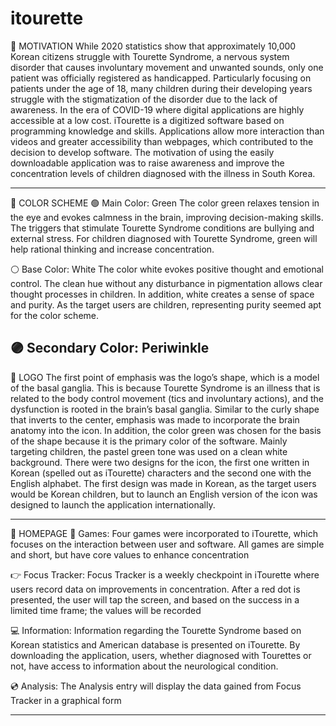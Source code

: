 # itourette

📌 MOTIVATION 
While 2020  statistics show that approximately 10,000 Korean citizens struggle with Tourette Syndrome, a nervous system disorder that causes involuntary movement and unwanted sounds, only one patient was officially registered as handicapped. 
Particularly focusing on patients under the age of 18, many children during their developing years struggle with the stigmatization of the disorder due to the lack of awareness. 
In the era of COVID-19 where digital applications are highly accessible at a low cost. iTourette is a digitized software based on programming knowledge and skills. 
Applications allow more interaction than videos and greater accessibility than webpages, which contributed to the decision to develop software. The motivation of using the easily downloadable application was to raise awareness and improve the concentration levels of children diagnosed with the illness in South Korea. 

-----
📌 COLOR SCHEME 
🟢 Main Color: Green
The color green relaxes tension in the eye and evokes calmness in the brain, improving decision-making skills. The triggers that stimulate Tourette Syndrome conditions are bullying and external stress. For children diagnosed with Tourette Syndrome, green will help rational thinking and increase concentration. 

⚪️ Base Color: White 
The color white evokes positive thought and emotional control. The clean hue without any disturbance in pigmentation allows clear thought processes in children. In addition, white creates a sense of space and purity. As the target users are children, representing purity seemed apt for the color scheme.

🟣 Secondary Color: Periwinkle 
------
📌 LOGO
The first point of emphasis was the logo’s shape, which is a model of the basal ganglia. This is because Tourette Syndrome is an illness that is related to the body control movement (tics and involuntary actions), and the dysfunction is rooted in the brain’s basal ganglia. Similar to the curly shape that inverts to the center, emphasis was made to incorporate the brain anatomy into the icon. In addition, the color green was chosen for the basis of the shape because it is the primary color of the software. Mainly targeting children, the pastel green tone was used on a clean white background. There were two designs for the icon, the first one written in Korean (spelled out as iTourette) characters and the second one with the English alphabet. The first design was made in Korean, as the target users would be Korean children, but to launch an English version of the icon was designed to launch the application internationally. 

------
📌 HOMEPAGE
👾 Games: Four games were incorporated to iTourette, which focuses on the interaction between user and software. All games are simple and short, but have core values to enhance concentration

👉 Focus Tracker: Focus Tracker is a weekly checkpoint in iTourette where users record data on improvements in concentration. After a red dot is presented, the user will tap the screen, and based on the success in a limited time frame; the values will be recorded

💻 Information: Information regarding the Tourette Syndrome based on Korean statistics and American database is presented on iTourette. By downloading the application, users, whether diagnosed with Tourettes or not, have access to information about the neurological condition. 

💿 Analysis: The Analysis entry will display the data gained from Focus Tracker in a graphical form

----

